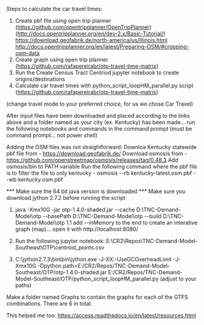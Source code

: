 Steps to calculate the car travel times:

1. Create pbf file using open trip planner (https://github.com/opentripplanner/OpenTripPlanner) (http://docs.opentripplanner.org/en/dev-2.x/Basic-Tutorial/)
	https://download.geofabrik.de/north-america/us/illinois.html		http://docs.opentripplanner.org/en/latest/Preparing-OSM/#cropping-osm-data
2. Create graph using open trip planner (https://github.com/rafapereirabr/otp-travel-time-matrix)
3. Run the Create Census Tract Centriod jupyter notebook to create origins/destinations
4. Calculate car travel times with python_script_loopHM_parallel.py script (https://github.com/rafapereirabr/otp-travel-time-matrix)

(change travel mode to your preferred choice, for us we chose Car Travel)

After input files have been downloaded and placed according to the links above and 
a folder named as your city (ex. Kentucky) has been made... run the following notebooks and 
commands in the command prompt (must be command prompt... not power shell)

Adding the OSM files was not straightforward:
Downloa Kentucky statewide pbf file from - https://download.geofabrik.de/
Download osmosis from - https://github.com/openstreetmap/osmosis/releases/tag/0.48.3
Add osmosis/bin to PATH variable
Run the following command where the pbf file is to filter the file to only kentucky - 
	osmosis --rb kentucky-latest.osm.pbf --wb kentucky.osm.pbf

*** Make sure the 64 bit java version is downloaded
*** Make sure you download jython 2.7.2 before running the script

1. java -Xmx10G -jar otp-1.4.0-shaded.jar --cache D:\TNC-Demand-Model\otp --basePath D:\TNC-Demand-Model\otp --build D:\TNC-Demand-Model\otp
1.1 add --inMemory to the end to create an interative graph (map)... open it with http://localhost:8080/

2. Run the following jupyter notebook: E:\CR2\Repos\TNC-Demand-Model-Southeast\OTP\centroid_points.csv

3. C:\jython2.7.3\bin\bin\jython.exe -J-XX:-UseGCOverheadLimit -J-Xmx10G -Dpython.path=E:/CR2/Repos/TNC-Demand-Model-Southeast/OTP/otp-1.4.0-shaded.jar E:/CR2/Repos/TNC-Demand-Model-Southeast/OTP/python_script_loopHM_parallel.py (adjust to your paths)

Make a folder named Graphs to contain the graphs for each of the GTFS combinations. There 
are 6 in total.

This helped me too: https://access.readthedocs.io/en/latest/resources.html